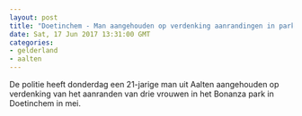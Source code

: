 ```yaml
---
layout: post
title: "Doetinchem - Man aangehouden op verdenking aanrandingen in park"
date: Sat, 17 Jun 2017 13:31:00 GMT
categories: 
- gelderland 
- aalten 
---
```


De politie heeft donderdag een 21-jarige man uit Aalten aangehouden op verdenking van het aanranden van drie vrouwen in het Bonanza park in Doetinchem in mei.
